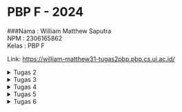 # PBP F - 2024

###Nama : William Matthew Saputra  
NPM : 2306165862  
Kelas : PBP F  

Link: https://william-matthew31-tugas2pbp.pbp.cs.ui.ac.id/

<details>
  <summary>Tugas 2</summary>

**TUGAS 2**  
**Memuat project django baru**  
Dalam pembuatan proyek Django baru, ada beberapa hal dasar yang harus disiapkan mulai dari penyimpanan lokal, repository pada GitHub hingga hal - hal penting seperti _virtual environment_ dan lainnya. Penyimpanan lokal berguna untuk menyimpan data secara lokal pada penyimpanan komputer, sedangkan _repository_ GitHub adalah ruang penyimpanan secara daring. Data pada penyimpanan lokal nantinya akan di _push_ ke _repository_ GitHub sehingga data bisa diakses oleh pengembang lain sekaligus bisa dilacak perubahannya. Setelah menyiapkan penyimpanan lokal dan _repository_ GitHub, saya membuat dan mengaktifkan _virtual environment_ untuk mengisolasi _package_ dan _dependencies_ dari aplikasi sehingga tidak terjadi konflik dengan versi lain yang terdapat pada komputer. Selanjutnya, saya menyiapkan dependencies yang merupakan sebuah modul untuk fungsionalitas suatu perangkat lunak. _Dependencies_ mencakup _library_, _framework_, ataupun _package_. Pada kasus ini, saya menambahkan _dependencies_ melalui _file_ yang bernama `requirements.txt` yang nantinya akan di _install_ dengan memanfaatkan _virtual environment_. Setelah semua hal sudah siap, saya membuat proyek Django dengan nama `tugas2pbp` dengan perintah `django-admin startproject tugas2pbp .` Sebelum dijalankan, proyek Django harus diatur konfigurasinya pada file `settings.py`. Bagian yang harus diubah adalah `ALLOWED_HOST`, yang merupakan daftar host yang diperbolehkan untuk mengakses aplikasi web. Setelah itu, proyek Django ini bisa di deploy.  
  
**Membuat aplikasi dengan nama `main` pada proyek tersebut**  
Untuk membuat aplikasi dengan nama main pada proyek, saya menggunakan perintah `python manage.py startapp main` sehingga dirketori `main` baru akan terbentuk. Setelah itu saya mendaftarkan aplikasi `main` ke dalam proyek melalui file `settings.py`. Saya menambahkan `main` pada bagian `INSTALLED_APPS` pada file tersebut.  
  
**Melakukan routing pada proyek agar dapat menjalankan aplikasi `main`**  
Routing proyek dilakukan agar aplikasi `main` bisa dibuka melalui web. Routing dilakukan dengan membuat berkas `urls.py` pada direktori `main` yang sudah dibuat sebelumnya. Hal ini dilakukan untuk mengatur rute URL secara spesifik berdasarkan fitur yang ada pada aplikasi. Setelah itu saya menambahkan rute URL menggunakan fungsi _include_ pada berkas `urls.py`  pada direktori proyek untuk mengarahkan routing URL pada tingkat yang lebih luas dan mengarahkannya ke aplikasi.  

**Membuat model pada aplikasi `main` dengan nama `Product` dan memiliki atribut wajib (name, price, description)**  
Saya membuat model pada aplikasi dengan memodifikasi berkas `models.py` pada direktori main. Untuk tugas ini, saya menggunakan _CharField_ untuk atribut `name`, _IntegerField_ untuk atribut `price`, _TextField_ untuk atribut `description`, _DecimalField_ untuk atribut `thickness`, dan juga _TextField_ untuk atribut `user_reviews`. Setelah membuat model sesuai keinginan, saya melakukan migrasi model untuk mengubah struktur tabel data sesuai dengan model yang saya sudah definisikan.  

**Membuat sebuah fungsi pada `views.py` untuk dikembalikan ke dalam sebuah template HTML yang menampilkan nama aplikasi serta nama dan kelas kamu**  
`views.py` akan ditambahkan fungsi yang mengembalikan data yang diinginkan ke template HTML. Pada tugas ini, saya mengembalikan nama aplikasi, nama pribadi, dan kelas ke template HTML.  

**Membuat sebuah routing pada `urls.py` aplikasi `main` untuk memetakan fungsi yang telah dibuat pada `views.py`.**  
Saya menambahkan rute URL pada `urls.py` untuk mengatur rute URL yang berhubungan dengan aplikasi `main`. Pada kasus ini, URL akan memetakan fungsi yang sudah dibuat pada `views.py`. Hal ini berguna untuk menggunakan fungsi yang sudah dibuat melalui URL tertentu.  

**Melakukan deployment ke PWS terhadap aplikasi yang sudah dibuat sehingga nantinya dapat diakses oleh teman-temanmu melalui Internet.**  
Setelah menyiapkan seluruh komponen yang diperlukan untuk membuat aplikasi, saya melakukan deployment dengan menambahkan URL deployment pada berkasi `settings.py`, dilanjutkan dengan perintah _git add, commit_, dan _push_ perubahan ke GitHub sekaligus ke server PWS. Setelah _deployment_ berhasil, aplikasi bisa diakses melalui internet.  

**Bagan dan penjelasan**  
![PBP William (1)](https://github.com/user-attachments/assets/55e7a8d4-3280-4f35-8e1f-3c94cbfb3773)  
Bagan tersebut menggambarkan flow kerja dari aplikasi Django. Hal ini diawali dengan _request client_ dari pengguna yang akan diterima oleh `urls.py` yang berfungsi untuk menentukan _view_ yang tepat. Setelah itu, request akan diteruskan ke `views.py` yang nantinya akan berinteraksi dengan `models.py` dalam bentuk membaca atau menulis data yang diperlukan oleh database. Setelah proses data, `views.py` akan menerima data dari `main.html` yang berfungsi sebagai _template_ HTML dan bisa melakukan visualisasi data yang sudah diproses menjadi tampilan yang bisa dinikmati pengguna. Proses ini diakhiri dengan `views.py` yang mengirimkan HTTP _response_ berupa HTML yang sudah diproses atau dirender kepada pengguna.

**Bagian Pertanyaan**  
**1. Jelaskan fungsi git dalam pengembangan perangkat lunak!**  
Git adalah sebuah _distributed version control system_ (dVCS) yang berfungsi sebagai mengontrol dan melacak perubahan versi yang terjadi pada suatu proyek. Hal ini memungkinkan pengembang untuk memastikan bahwa setiap perubahan yang terjadi bisa diatur, dipantau, dan dilacak secara menyeluruh. Selain itu, perubahan juga bisa dibandingkan bahkan dibatalkan juga diperlukan. Inilah menjadi salah satu tools yang digunakan developer untuk berkolaborasi dalam menyelesaikan suatu projek. Developer bisa secara bebas bekerja pada bagian yang berbeda secara bersamaan tanpa mengganggu pekerjaan yang lain.  
  
**2. Menurut Anda, dari semua framework yang ada, mengapa framework Django dijadikan permulaan pembelajaran pengembangan perangkat lunak?**  
Framework Django digunakan sebagai permulaan dalam pembelajaran pengembangan perangkat lunak karena Django sendiri yang ramah untuk pengguna baru. Secara teknis, Django sudah dirancang untuk mengatasi beberapa kerumitan yang terjadi dalam pengembangan web. Rancangan ini juga mencakup ekosistem yang besar, baik, sekaligus memiliki keamanan yang terjamin. Selain itu Django bersifat _open-source_ yang memungkinkan pengembang untuk melakukan modifikasi secara luas. Ada banyak versi, dokumentasi, dan sudah dilengkapi dengan komunitas yang besar dan aktif.  
  
**3. Mengapa model pada Django disebut sebagai ORM?**  
Model pada Django disebut sebagai ORM (_Object Relational Mapping_) karena Django menggunakan cara ini untuk memetakan objek Python ke tabel _database_ yang bersifat _relational_. Pengembang dipermudah melalui kehadiran cara ini, karena mereka tidak perlu  untuk berurusan dengan query SQL secara manual untuk berhubungan dengan _database_. Hal ini cukup digantikan dengan menggunakan model di Python yang secara otomatis diubah menjadi operasi _database_.  
</details>

<details>
  <summary>Tugas 3</summary>

**TUGAS 3**  
**Membuat input form untuk menambahkan objek model pada app sebelumnya.**  
Langakh ini dimulai dengan membuat `forms.py` pada untuk membuat _forms_ yang bisa menerima data baru. Form menggunakan model `Product` yang mencakup field yang relevan. Setelah itu kita perbarui kode `views.py` dengan menambahkan fungsi `product_entry`. Fungsi ini menerima data, memvalidasi input, serta menyimpan data tersebut. Setelah berhasil disimpan maka pengguna akan di _redirect_ ke halaman utama. Lalu `views.py` dan `main.html` dimodifikasi untuk menampilan semua entri produk yang sudah dibuat.  

**Tambahkan 4 fungsi views baru untuk melihat objek yang sudah ditambahkan dalam format XML, JSON, XML by ID, dan JSON by ID.**  
    1.  **Format XML**  
        Kita perlu menambahkan fungsi `show_xml` yang mengambil seluruh data dari entry `Product` menggunakan `Product.objects.all()`. Lalu kita gunakan fungsi `serializers.serialize("xml", data)` yang mengembalikan hasil dengan tipe XML. 
          
        ```
        def show_xml(request):
            data = MoodEntry.objects.all()
            return HttpResponse(serializers.serialize("xml", data), content_type="application/xml")
            ```  
            
   2.  **Format JSON**  
       Fungsi yang akan digunakan adalah `show_json` yang serupa dengan `show_xml`. Nantinya fungsi ini akan mengembalikan hasil dengan tipe JSON.  
         
       ```
       def show_json(request):
            data = MoodEntry.objects.all()
            return HttpResponse(serializers.serialize("json", data), content_type="application/json")
       ```
       
  3. **XML by ID dan JSON by ID**  
      Fungsi tambahan`show_xml_by_id` dan `show_json_by_id` digunakan untuk mengambil data `Product` menggunakan ID. Query dilakukan menggunakan `data = MoodEntry.objects.filter(pk=id)` untuk mengambil data sesuai ID, lalu diubah menjadi format XML atau JSON sesuai yang dipanggil. Untuk memanggilnya kita bisa menambahkan ID di belakang URL.  
        
      ```
      def show_xml_by_id(request, id):
            data = MoodEntry.objects.filter(pk=id)
            return HttpResponse(serializers.serialize("xml", data), content_type="application/xml")
      ```  
  
      ```
      def show_json_by_id(request, id):
            data = MoodEntry.objects.filter(pk=id)
            return HttpResponse(serializers.serialize("json", data), content_type="application/json")
      ```    


**Membuat routing URL untuk masing-masing views yang telah ditambahkan pada poin 2.**  
URL ditambahkan pada file `urls.py` supaya fungsi - fungsi yang sudah ditambahkan pada `views.py` bisa diakses dan dimanfaatkan.  

```
urlpatterns = [
    path('', show_main, name='show_main'),
    path('create_product_entry',create_product_entry, name='create_product_entry'),
    path('xml/', show_xml, name='show_xml'),
    path('json/', show_json, name='show_json'),
    path('xml/<str:id>/', show_xml_by_id, name='show_xml_by_id'),
    path('json/<str:id>/', show_json_by_id, name='show_json_by_id'),
]
```
  
**Bagian Pertanyaan**  
**Jelaskan mengapa kita memerlukan data delivery dalam pengimplementasian sebuah platform?**  
Data delivery sangat penting dalam pengimplementasian sebuah platform karena data adalah bagian utama dari interaksi antara pengguna dengan sistem. Peran data delivery adalah memastikan agar komunikasi data antara server dan klien bisa berjalan dengan baik. Salah satu contoh dari data delivery yang baik adalah pada aplikasi web dimana klien pengguna bisa mengakses informasi, memasukkan input, hingga menerima respon secara _real time_.  

**Menurutmu, mana yang lebih baik antara XML dan JSON? Mengapa JSON lebih populer dibandingkan XML?**
JSON dan XML memiliki kelebihan dan kekurangannya masing - masing . Namun JSON sering dianggap lebih baik, terutama untuk aplikasi web karena:
  1. Sintaks yang lebih mudah: Sintaks JSON lebih sederhana dan mudah dibaca baik oleh komputer maupun manusia.
  2. Kompatibel dengan JavaScript: JSON adalah turunan dari JavaScript sehingga mudah digunakan dalam aplikasi web tanpa memerlukan parser tambahan.
  3. Efisiensi proses: JSON memiliki struktur dengan basis objek dan array saja sehingga memudahkan proses di berbagai bahasa pemograman.
Dari sudu pandang XML, XMl lebih rumit karena membutuhkan banyak tag yang harus ditulis sehingga ukurannya besar dan lebih lambat dalam melakukan proses.

**Jelaskan fungsi dari method `is_valid()` pada form Django dan mengapa kita membutuhkan method tersebut?**
Method `is_valid()` pada form Django berfungsi untuk memvalidasi input data yang dilakukan oleh pengguna ke dalam form. Method ini mencegah data yang tidak valid atau rusak masuk ke dalam sistem, misalnya angka yang di luar rentang, format nama yang salah, dan lainnya.

**Mengapa kita membutuhkan csrf_token saat membuat form di Django? Apa yang dapat terjadi jika kita tidak menambahkan csrf_token pada form Django? Bagaimana hal tersebut dapat dimanfaatkan oleh penyerang?**
`csrf_token` adalah _randomized token_ yang dihasilkan Django untuk melindungi aplikasi dari serangan CSRF. Serangan ini terjadi ketika ada permintaan berbahaya ke server seperti mengubah data penting menggunakan akun pengguna yang sudah terverifikasi. Tanpa `csrf_token` pada form, aplikasi akan rentan terhadap serangan dan bisa disalahgunakan hingga skala besar seperti menggubah data transaksi dan serangan serupa. Dengan menambahkan `csrf_token` kita memastikan bahwa setiap permintaan POST berasal dari sumber yang valid.

**POSTMAN**

**JSON**  
![image](https://github.com/user-attachments/assets/2bc3c452-ec73-4a21-b39d-0be6c8eaed50)  

**JSON BY ID**  
![image](https://github.com/user-attachments/assets/732802a6-a0bf-423c-a32c-32454d23b9c2)  

**XML**  
![image](https://github.com/user-attachments/assets/c9cbd717-1066-4bc1-aa9e-2e2b7416964e)  

**XML BY ID**  
![image](https://github.com/user-attachments/assets/731d0ec8-eb8e-47d9-8ba4-aa9aaea85a9e)  

</details>

<details>
  <summary>Tugas 4</summary>

**Tugas 4**
  
**Implementasi** 
**Mengimplementasikan fungsi registrasi, login, dan logout untuk memungkinkan pengguna untuk mengakses aplikasi sebelumnya dengan lancar.** 

Implementasi fungsi `registrasi`, `login`, dan `logout` pada aplikasi Django bertujuan untuk mengatur akses pengguna ke halaman yang di-restrict, seperti halaman utama pada aplikasi. 

Fungsi `register` bertujuan untuk membuat akun pengguna baru agar mereka bisa login dan mengakses halaman yang dibatasi. Fungsi ini ditambahkan pada file `views.py` pada direktori `main`. Untuk tampilan registrasi akan di-handle oleh `register.html` yang berada di direktori `main`. Fungsi ini menggunakan `UserCreationForm` dari Django yang akan menyediakan formulir pendaftaran untuk akun baru. Selanjutnya, pengguna akan mengirimkan data melalui form yang datanya akan divalidasi menggunakan `form.is_valid()`. Jika valid, nantinya akun baru akan disimpan pada `form.save()`. Setelah itu, pengguna akan mendapat pesan berhasil dan akan diarahkan kembali ke halaman `login`.

Mengautentikasi pengguna sehingga mereka bisa login dan mengakses halaman. Fungsi ini ditambahkan pada file `views.py` yang berada pada direktori `main`. Tampilan fungsi ini akan di-handle oleh file `login.html` yang berada pada direktori `main`. Fungsi ini menggunakan `AuthenticationForm` dari Django. Selanjutnya, pengguna akan mengirimkan data form login yang nantinya akan divalidasi. Jika valid, artinya pengguna berhasil diidentifikasi dengan `form.get_user()`. Setelah validasi, fungsi `login(request, user)` digunakan untuk melakukan proses login, menciptakan sesi baru untuk pengguna yang berhasil login.

Fungsi `logout` bertujuan untuk menghapus sesi pengguna yang telah login sehingga mereka tidak bisa mengakses halaman yang dibatasi. Fungsi ini ditambahkan ke file `views.py` yang berada pada direktori `main`. Fungsi ini menggunakan `logout(request)` dari Django yang bisa menghapus sesi pengguna saat ini. Setelah sesi dihapus, pengguna akan diarahkan ke halaman `login` sehingga mereka harus login ulang. Tombol ini ditambahkan ke dalam template `main.html`.  

**Menghubungkan model product dengan user**  
  
Model `Product` dan `User` dihubungkan untuk memetakan kepemilikan user atas product yang dibuatnya. Hal ini dilakukan dengan cara mengimpor model `User` pada `models.py` dilanjutkan dengan menambahkan `ForeignKey` pada model `Product`.

```
class Product(models.Model): 
    user = models.ForeignKey(User, on_delete=models.CASCADE)
```  

Kode tersebut berfungsi untuk menghubungkan satu `Product` dengan satu `User` melalui sebuah relationship.  

Selanjutnya kita ubah fungsi `create_product_entry`:
```
def create_product_entry(request):
    form = ProductForm(request.POST or None)

    if form.is_valid() and request.method == "POST":
        product_entry = form.save(commit=False)
        product_entry.user = request.user
        product_entry.save()
        return redirect('main:show_main')

    context = {'form': form}
    return render(request, "create_product_entry.html", context)
```

Fungsi `create_product_entry` menggunakan `commit=False` untuk mencegah Django langsung menyimpan data ke database setelah form divalidasi. Ini memungkinkan kita memodifikasi objek terlebih dahulu, seperti mengisi field `user` dengan `request.user` yang sedang login. Setelah itu, objek disimpan ke database, menandakan bahwa entri product tersebut milik pengguna yang sedang terautentikasi.  


Selanjutnya ubah value dari `product_entries` dan `context` pada `show_main` menjadi:
```
def show_main(request):
    product_entries = Product.objects.filter(user=request.user)
    context = {
        'name': request.user.username,
        'product_entries': product_entries
```

Kode tersebut menampilkan `Product` yang terkait dengan pengguna yang sedang login, dengan menyaring objek berdasarkan `User` yang sedang login. Selain itu, `request.user.username` digunakan untuk menampilkan username pengguna di halaman utama.  
  
Setelah itu lakukan migrasi. Dalam proses ini akan ada error yang muncul, pilih `1` dan ketik angka `1` lagi untuk menetapkan user dengan ID `1` pada model yang ada. Setelah itu lakukan import `os` pada `settings.py` dan ganti variabel `DEBUG` dengan kode dibawah ini:  
```
PRODUCTION = os.getenv("PRODUCTION", False)
DEBUG = not PRODUCTION
```

**Menampilkan detail informasi pengguna yang sedang logged in seperti username dan menerapkan cookies seperti last login pada halaman utama aplikasi.** 

Menampilkan informasi seperti last login pada halaman utama aplikasi akan menggunakan data dari _cookies_. Dengan langkah sebagai berikut:  


1. Tambahkan Import**: Buka `views.py` di subdirektori `main`, dan tambahkan:  
```
import datetime
from django.http import HttpResponseRedirect
from django.urls import reverse
```

2. Menambahkan _Cookie_ `last_login`: Pada fungsi `login_user`, ubah blok kode di if `form.is_valid()` menjadi:  
```
if form.is_valid():
    user = form.get_user()
    login(request, user)
    response = HttpResponseRedirect(reverse("main:show_main"))
    response.set_cookie('last_login', str(datetime.datetime.now()))
    return response
```

3. Menampilkan last_login di Halaman: Di fungsi show_main, tambahkan kode berikut ke dalam variabel context:  
```
'last_login': request.COOKIES['last_login']
```

4. Hapus _Cookie_ Saat _Logout_: Ubah fungsi `logout_user` menjadi:
```
def logout_user(request):
    logout(request)
    response = HttpResponseRedirect(reverse('main:login'))
    response.delete_cookie('last_login')
    return response
```
5. Tambahkan ke `main.html`: Setelah tombol _logout_, tambahkan kode berikut untuk menampilkan informasi pada halaman utama aplikasi web:
```
<h5>Sesi terakhir login: {{ last_login }}</h5>
```
  
**PERTANYAAN**  
**1. Apa perbedaan antara `HttpResponseRedirect()` dan `redirect()`**  
`HttpResponseRedirect()` adalah respons yang secara eksplisit mengarahkan ulang ke URL tertentu. URL yang diberikan harus ditentukan secara manual. Misalnya, jika kita ingin mengarahkan pengguna ke halaman tertentu harus menulis URL target secara eksplisit, seperti `/home/` atau `/login/`.  

`redirect()` adalah shortcut di Django yang secara internal menggunakan `HttpResponseRedirect()`. Django akan secara otomatis menangani konversi nama view atau nama URL menjadi URL penuh di backend, sehingga penggunaan `redirect()` sangat efisien dalam pengembangan aplikasi berbasis web.  

**2. Jelaskan cara kerja penghubungan model Product dengan User!**  

Model `Product` dan `User` akan dihubungkan menggunakan `ForeignKey` agar setiap produk memiliki pemilik yang jelas. Fungsi `create_product_entry` tidak bisa menyimpan produk baru setelah validasi form, melainkan akan ditambah informasi pemiliknya yaitu user yang sedang login. Nantinya setiap produk akan memiliki kaitan terhadap pengguna yang terautentikasi saat pembuatan.  

Fungsi `show_main` hanya akan menampilkan produk milik pengguna yang sedang login menggunakan filter `Product.objects.filter(user=request.user)`. Setelah perubahan dilakukan, harus dilakukan migrasi database dan jika ada error pilihlah opsi 1 untuk menetapkan `User` dengan ID 1 pada produk yang ada. Selain itu, pengaturan `DEBUG` harus diubah agar bisa aktif di mode development dan mati di mode production menggunakan variabel environment `PRODUCTION`.  

**3. Apa perbedaan antara authentication dan authorization, apakah yang dilakukan saat pengguna login? Jelaskan bagaimana Django mengimplementasikan kedua konsep tersebut.**

Authentication berfokus pada verifikasi identitas pengguna menggunakan username dan password. Authentication menggunakan fungsi `authenticate()` yang berguna untuk memvalidasi kredensial pengguna. Jika valid nantinya fungsi `login()` akan digunakan untuk membuat sesi dan menyimpan status login pengguna. Session ID kemudian disimpan di cookie untuk mengingat pengguna yang sudah login di setiap request berikutnya.  

Authorization adalah tahap lanjutan dari authentication. Authorization menentukan apa yang bisa pengguna akses. Django mengelola authorization melalui decorators seperti `@login_required` yang berguna untuk memastikan pengguna hanya bisa mengakses halaman tertentu setelah login. Django juga menggunakan `permission_required` untuk membatasi akses berdasarkan batasan tertentu, seperti hanya admin yang dapat mengakses halaman tertentu.  

**4. Bagaimana Django mengingat pengguna yang telah login? Jelaskan kegunaan lain dari _cookies_ dan apakah semua _cookies_ aman digunakan?**  
  
Cara Django mengingat pengguna yang telah login adalah dengan session _cookies_. Session _cookies_ diciptakan Django setelah pengguna login. Isi dari session _cookies_ adalah session ID yang akan digunakan untuk mengaitkan pengguna dengan data pada server. Saat pengguna melakukan request baru, nanti Django dapat memeriksa session ID yang sudah tercipta untuk mengecek apakah sudah melakukan login atau belum.  

Selain untuk mengatur dan melakukan validasi saat pengguna masuk ke sebuah halaman, _cookies_ juga memiliki banyak fungsionalitas lain. Dimulai dari menyimpan preferensi pengguna seperti bahasa default dan juga tema halaman, activity tracking untuk kepentingan analitik, hingga otentikasi untuk melakukan validasi agar pengguna yang meninggalkan halaman tidak perlu untuk melakukan login kembali.  

Meskipun _cookies_ tampaknya memiliki fungsionalitas yang tinggi, tidak semua _cookies_ aman digunakan. Ada beberapa _cookies_ yang tidak dienkripsi sehingga dapat dicuri oleh pihak lain menggunakan serangan man-in-the-middle. Ada juga _cookies_ yang tidak diberi atribut secure maupun tidak menggunakan `HTTPOnly` sehingga jenis-jenis _cookies_ ini sangat mudah disadap dan dapat disalahgunakan untuk mengambil sesi pengguna yang sedang aktif.

![messageImage_1727236854010](https://github.com/user-attachments/assets/1673fa4e-27d9-4535-ac77-7bf06ebe3c81)
![messageImage_1727237066319](https://github.com/user-attachments/assets/4710cd63-83b7-4210-8682-befd6c3ff786)

</details>  
  
<details>
    <summary>Tugas 5</summary>  

**Tugas 5**  
  
**Implementasikan fungsi untuk menghapus dan mengedit product.**  

**A. Edit Product**  
    1. Membuat fungsi edit_product yang menerima parameter request dan id  
    
  ```python  
    def edit_product(request, id):
        product = Product.objects.get(pk=id)
        form = ProductForm(request.POST or None, instance=product)
        if form.is_valid() and request.method == "POST":
            form.save()
            return HttpResponseRedirect(reverse('main:show_main'))
        context = {'form': form}
        return render(request, "edit_product.html", context)
  ```
          
  2. Melakukan import pada views.py
  ```python
    from django.shortcuts import .., reverse
    from django.http import .., HttpResponseRedirect
  ```
    
  3. Membuat file baru (edit_product.html)  sebagai tampilan dari fitur dari edit product
     
  ```python   
    {% extends 'base.html' %}
    {% load static %}
    {% block content %}
    <h1>Edit Product</h1>
    <form method="POST">
        {% csrf_token %}
        <table>
            {{ form.as_table }}
            <tr>
                <td></td>
                <td>
                    <input type="submit" value="Edit Product"/>
                </td>
            </tr>
        </table>
    </form>
    {% endblock %}
  ```

  4. Import fungsi edit_product pada urls.py dan menambahkan path ke urlpatterns
  ```python 
    from main.views import edit_product
  ```
  ```python
    ...
    path('edit-product/<uuid:id>', edit_product, name='edit_product'),
    ...
  ```

**B. Delete Product**  
    1. Membuat fungsi delete_product dengan parameter request dan id pada views.py  
    
```python
      def delete_product(request, id):
          product= Product.objects.get(pk = id)
          product.delete()
          # Kembali ke halaman awal
          return HttpResponseRedirect(reverse('main:show_main'))
```  
    
  2. Import fungsi delete_product pada urls.py dan tambahkan path url ke url patterns
  ```python
    from main.views import delete_product
  ```  
  ```python
  ...
  path('delete/<uuid:id>', delete_product, name='delete_product'), 
  ...
  ```  

**Kustomisasi halaman login, register, dan tambah product semenarik mungkin.**

<details>
<summary>Kode Login</summary>

  ```python
  {% extends 'base.html' %}
  {% load static %}  <!-- Ensure this line is present -->

  {% block meta %}
  <title>Login</title>
  {% endblock meta %}

  {% block content %}
  <!-- Background Video and Overlay -->
  <div class="relative min-h-screen overflow-hidden">
  
  <!-- Background Video -->
  <video autoplay loop muted playsinline class="absolute top-0 left-0 w-full h-full object-cover z-0" aria-hidden="true">
      <source src="{% static 'video/background.mp4' %}" type="video/mp4">  <!-- This uses the static tag correctly -->
      Your browser does not support the video tag.
  </video>
  
  <!-- Grey Overlay -->
  <div class="absolute top-0 left-0 w-full h-full bg-gray-700 bg-opacity-50 z-10"></div>
  
  <!-- Main Content -->
  <div class="relative z-20 flex items-center justify-center min-h-screen w-screen py-12 px-4 sm:px-6 lg:px-8">
      <div class="max-w-md w-full space-y-8">
      <div>
          <h2 class="mt-6 text-center text-3xl font-extrabold text-white"> <!-- changed to white -->
          Login to your account
          </h2>
      </div>
      <form class="mt-8 space-y-6" method="POST" action="">
          {% csrf_token %}
          <input type="hidden" name="remember" value="true">
          <div class="rounded-md shadow-sm -space-y-px">
          <div>
              <label for="username" class="sr-only">Username</label>
              <input id="username" name="username" type="text" required class="appearance-none rounded-none relative block w-full px-3 py-2 border border-gray-300 placeholder-gray-500 text-gray-900 rounded-t-md focus:outline-none focus:ring-[#2d46a2] focus:border-[#2d46a2] focus:z-10 sm:text-sm" placeholder="Username">
          </div>
          <div>
              <label for="password" class="sr-only">Password</label>
              <input id="password" name="password" type="password" required class="appearance-none rounded-none relative block w-full px-3 py-2 border border-gray-300 placeholder-gray-500 text-gray-900 rounded-b-md focus:outline-none focus:ring-[#2d46a2] focus:border-[#2d46a2] focus:z-10 sm:text-sm" placeholder="Password">
          </div>
          </div>

          <div>
          <button type="submit" class="group relative w-full flex justify-center py-2 px-4 border border-transparent text-sm font-medium rounded-md text-white bg-[#2d46a2] hover:bg-[#24378c] focus:outline-none focus:ring-2 focus:ring-offset-2 focus:ring-[#2d46a2]">
              Sign in
          </button>
          </div>
      </form>

      {% if messages %}
      <div class="mt-4">
          {% for message in messages %}
          {% if message.tags == "success" %}
          <div class="bg-green-100 border border-green-400 text-green-700 px-4 py-3 rounded relative" role="alert">
              <span class="block sm:inline">{{ message }}</span>
          </div>
          {% elif message.tags == "error" %}
          <div class="bg-red-100 border border-red-400 text-red-700 px-4 py-3 rounded relative" role="alert">
              <span class="block sm:inline">{{ message }}</span>
          </div>
          {% else %}
          <div class="bg-blue-100 border border-blue-400 text-blue-700 px-4 py-3 rounded relative" role="alert">
              <span class="block sm:inline">{{ message }}</span>
          </div>
          {% endif %}
          {% endfor %}
      </div>
      {% endif %}

      <div class="text-center mt-4">
          <p class="text-sm text-gray-300"> <!-- changed to a lighter gray -->
          Don't have an account yet?
          <a href="{% url 'main:register' %}" class="font-medium text-[#4a90e2] hover:text-[#356bb0]"> <!-- changed to a more vibrant blue -->
              Register Now
          </a>
          </p>
      </div>
      </div>
  </div>
  </div>
  {% endblock content %}
  ```
</details>
<details>
  <summary>Kode Register</summary>  
  
  ```python
    {% extends 'base.html' %}
    {% load static %}  <!-- Ensure this line is present -->
    
    {% block meta %}
    <title>Register</title>
    {% endblock meta %}
    
    {% block content %}
    <!-- Background Video and Overlay -->
    <div class="relative min-h-screen overflow-hidden">
      
      <!-- Background Video -->
      <video autoplay loop muted playsinline class="absolute top-0 left-0 w-full h-full object-cover z-0" aria-hidden="true">
        <source src="{% static 'video/background.mp4' %}" type="video/mp4">
        Your browser does not support the video tag.
      </video>
      
      <!-- Grey Overlay -->
      <div class="absolute top-0 left-0 w-full h-full bg-gray-700 bg-opacity-50 z-10"></div>
      
      <!-- Main Content -->
      <div class="relative z-20 flex items-center justify-center min-h-screen w-screen py-12 px-4 sm:px-6 lg:px-8">
        <div class="max-w-md w-full space-y-8 form-style">
          <div>
            <h2 class="mt-6 text-center text-3xl font-extrabold text-white">
              Create your account
            </h2>
          </div>
          <form class="mt-8 space-y-6" method="POST">
            {% csrf_token %}
            <input type="hidden" name="remember" value="true">
            <div class="rounded-md shadow-sm -space-y-px">
              {% for field in form %}
                <div class="{% if not forloop.first %}mt-4{% endif %}">
                  <label for="{{ field.id_for_label }}" class="mb-2 font-semibold text-white">
                    {{ field.label }}
                  </label>
                  <div class="relative">
                    {{ field }}
                    <div class="absolute inset-y-0 right-0 pr-3 flex items-center pointer-events-none">
                      {% if field.errors %}
                        <svg class="h-5 w-5 text-red-500" fill="currentColor" viewBox="0 0 20 20">
                          <path fill-rule="evenodd" d="M18 10a8 8 0 11-16 0 8 8 0 0116 0zm-7 4a1 1 0 11-2 0 1 1 0 012 0zm-1-9a1 1 0 00-1 1v4a1 1 0 102 0V6a1 1 0 00-1-1z" clip-rule="evenodd" />
                        </svg>
                      {% endif %}
                    </div>
                  </div>
                  {% if field.errors %}
                    {% for error in field.errors %}
                      <p class="mt-1 text-sm text-red-600">{{ error }}</p>
                    {% endfor %}
                  {% endif %}
                </div>
              {% endfor %}
            </div>
    
            <div>
              <button type="submit" class="group relative w-full flex justify-center py-2 px-4 border border-transparent text-sm font-medium rounded-md text-white bg-[#2d46a2] hover:bg-[#24378c] focus:outline-none focus:ring-2 focus:ring-offset-2 focus:ring-[#2d46a2]">
                Register
              </button>
            </div>
          </form>
    
          {% if messages %}
          <div class="mt-4">
            {% for message in messages %}
            <div class="bg-red-100 border border-red-400 text-red-700 px-4 py-3 rounded relative" role="alert">
              <span class="block sm:inline">{{ message }}</span>
            </div>
            {% endfor %}
          </div>
          {% endif %}
    
          <div class="text-center mt-4">
            <p class="text-sm text-white">
              Already have an account?
              <a href="{% url 'main:login' %}" class="font-medium text-[#4a90e2] hover:text-[#24378c]">
                Login here
              </a>
            </p>
          </div>
        </div>
      </div>
    </div>
    {% endblock content %}
  ```
</details>
<details>
  <summary>Kode Tambah Product</summary>  
  
  ```python 
    {% extends 'base.html' %}
    {% load static %}
    {% block meta %}
    <title>Create Product</title>
    {% endblock meta %}
    
    {% block content %}
    {% include 'navbar.html' %}
    
    <!-- Background Video and Overlay -->
    <div class="relative min-h-screen overflow-hidden">
      
      <!-- Background Video -->
      <video autoplay loop muted playsinline class="absolute top-0 left-0 w-full h-full object-cover z-0" aria-hidden="true">
        <source src="{% static 'video/background.mp4' %}" type="video/mp4">
        Your browser does not support the video tag.
      </video>
      
      <!-- Grey Overlay -->
      <div class="absolute top-0 left-0 w-full h-full bg-gray-700 bg-opacity-50 z-10"></div>
      
      <!-- Main Content -->
      <div class="relative z-20 flex flex-col min-h-screen">
        <div class="container mx-auto px-4 py-8 mt-16 max-w-xl">
          <h1 class="text-3xl font-bold text-center mb-8 text-white">Create Product Entry</h1>
        
          <div class="bg-white shadow-md rounded-lg p-6 form-style">
            <form method="POST" class="space-y-6">
              {% csrf_token %}
              {% for field in form %}
                <div class="flex flex-col">
                  <label for="{{ field.id_for_label }}" class="mb-2 font-semibold text-gray-700">
                    {{ field.label }}
                  </label>
                  <div class="w-full">
                    {{ field }}
                  </div>
                  {% if field.help_text %}
                    <p class="mt-1 text-sm text-gray-500">{{ field.help_text }}</p>
                  {% endif %}
                  {% for error in field.errors %}
                    <p class="mt-1 text-sm text-red-600">{{ error }}</p>
                  {% endfor %}
                </div>
              {% endfor %}
              <div class="flex justify-center mt-6">
                <button type="submit" class="bg-indigo-600 text-white font-semibold px-6 py-3 rounded-lg hover:bg-indigo-700 transition duration-300 ease-in-out w-full">
                  Create Product Entry
                </button>
              </div>
            </form>
          </div>
        </div>
      </div>
    </div>
    {% endblock %}
  ```

</details>

**Kustomisasi halaman daftar product menjadi lebih menarik dan responsive. Kemudian, perhatikan kondisi berikut:**  
  1.  Jika pada aplikasi belum ada product yang tersimpan, halaman daftar product akan menampilkan gambar dan pesan bahwa belum ada product yang terdaftar.

  Menambahkan kode berikut pada `main.html` untuk menampilkan gambar dan pesan bahwa belum ada product yang terdaftar  
      
  ```python 
    <!-- Product Entries Section -->
    {% if not product_entries %}
    <div class="flex flex-col items-center justify-center min-h-[24rem] p-6">
      <img src="{% static 'image/empty.png' %}" alt="Empty product" class="w-32 h-32 mb-4"/>
      <p class="text-center text-gray-200 mt-4">Belum ada data produk pada toko.</p>
    </div>
    {% else %}
    <div class="columns-1 sm:columns-2 lg:columns-3 gap-6 space-y-6 w-full">
      {% for product_entry in product_entries %}
        {% include 'card_product.html' with product_entry=product_entry %}
      {% endfor %}
    </div>
    {% endif %}
  ```

2. Jika sudah ada product yang tersimpan, halaman daftar product akan menampilkan detail setiap product dengan menggunakan card (tidak boleh sama persis dengan desain pada Tutorial!)  

Berikut adalah kode `card_product.html`
   ```python 
        {% load humanize %}
        <div class="relative break-inside-avoid">
            <div class="relative bg-[#2d46a2] shadow-md rounded-lg mb-6 break-inside-avoid flex flex-col border-2 border-indigo-300 transform scale-100 hover:scale-105 transition-transform duration-300">
              
              <!-- Header Section -->
              <div class="bg-[#fef582] text-black-800 p-4 rounded-t-lg border-b-2 border-indigo-300">
                <h3 class="font-bold text-xl mb-2">{{ product_entry.product_name }}</h3>
                <p class="font-bold text-green-600">Rp {{ product_entry.price|intcomma }}</p>
              </div>
              
              <!-- Content Section -->
              <div class="p-4">
                
                <!-- Description Title -->
                <p class="font-semibold text-lg mb-2 text-[#fef582]">Description</p>
                <!-- Description Content -->
                <p class="text-white mb-2">
                  {{ product_entry.description }}
                </p>
                
                <!-- Thickness Title -->
                <p class="font-semibold text-lg mb-2 text-[#fef582]">Thickness</p>
                <!-- Thickness Content -->
                <p class="text-white mb-2">
                  {{ product_entry.thickness }} mm
                </p>
        
                <!-- User Rating and Review -->
                <div class="mt-4 text-center">
                  
                  <!-- User Review Title -->
                  <p class="font-semibold mb-2 text-[#fef582]">User Review</p>
                  <!-- User Review Content -->
                  <p class="italic text-white">"{{ product_entry.user_reviews }}"</p>
                  
                  <!-- Display Star Rating -->
                  <div class="flex justify-center items-center mt-2">
                    {% for i in "12345" %}
                      {% if forloop.counter <= product_entry.user_ratings %}
                        <svg xmlns="http://www.w3.org/2000/svg" class="h-6 w-6 text-yellow-400" fill="currentColor" viewBox="0 0 20 20">
                          <path d="M9.049 2.927a1 1 0 011.902 0l1.454 4.473a1 1 0 00.95.69h4.702c.97 0 1.371 1.24.588 1.81l-3.808 2.718a1 1 0 00-.364 1.118l1.454 4.473c.296.911-.755 1.668-1.539 1.118L10 14.347l-3.808 2.718c-.784.55-1.835-.207-1.539-1.118l1.454-4.473a1 1 0 00-.364-1.118L2.935 9.9c-.784-.57-.382-1.81.588-1.81h4.702a1 1 0 00.95-.69l1.454-4.473z" />
                        </svg>
                      {% else %}
                        <svg xmlns="http://www.w3.org/2000/svg" class="h-6 w-6 text-gray-400" fill="currentColor" viewBox="0 0 20 20">
                          <path d="M9.049 2.927a1 1 0 011.902 0l1.454 4.473a1 1 0 00.95.69h4.702c.97 0 1.371 1.24.588 1.81l-3.808 2.718a1 1 0 00-.364 1.118l1.454 4.473c.296.911-.755 1.668-1.539 1.118L10 14.347l-3.808 2.718c-.784.55-1.835-.207-1.539-1.118l1.454-4.473a1 1 0 00-.364-1.118L2.935 9.9c-.784-.57-.382-1.81.588-1.81h4.702a1 1 0 00.95-.69l1.454-4.473z" />
                        </svg>
                      {% endif %}
                    {% endfor %}
                  </div>
                </div>
              </div>
              
              <!-- Edit and Delete Buttons -->
              <div class="absolute top-2 right-2 flex space-x-1">
                <a href="{% url 'main:edit_product' product_entry.pk %}" class="bg-yellow-500 hover:bg-yellow-600 text-white rounded-full p-2 transition duration-300 shadow-md">
                  <svg xmlns="http://www.w3.org/2000/svg" class="h-6 w-6" viewBox="0 0 20 20" fill="currentColor">
                    <path d="M13.586 3.586a2 2 0 112.828 2.828l-.793.793-2.828-2.828.793-.793zM11.379 5.793L3 14.172V17h2.828l8.38-8.379-2.83-2.828z" />
                  </svg>
                </a>
                <a href="{% url 'main:delete_product' product_entry.pk %}" class="bg-red-500 hover:bg-red-600 text-white rounded-full p-2 transition duration-300 shadow-md">
                  <svg xmlns="http://www.w3.org/2000/svg" class="h-6 w-6" viewBox="0 0 20 20" fill="currentColor">
                    <path fill-rule="evenodd" d="M9 2a1 1 0 00-.894.553L7.382 4H4a1 1 0 000 2v10a2 2 0 002 2h8a2 2 0 002-2V6a1 1 0 100-2h-3.382l-.724-1.447A1 1 0 0011 2H9zM7 8a1 1 0 012 0v6a1 1 0 11-2 0V8zm5-1a1 1 0 00-1 1v6a1 1 0 102 0V8a1 1 0 00-1-1z" clip-rule="evenodd" />
                  </svg>
                </a>
              </div>
            </div>
        </div>
   ```  

**Untuk setiap card product, buatlah dua buah button untuk mengedit dan menghapus product pada card tersebut!**  

Menambahkan kode berikut pada `card_product.html`  untuk membuat tombol _edit_ dan _delete_  
```python
<!-- Edit and Delete Buttons -->
      <div class="absolute top-2 right-2 flex space-x-1">
        <a href="{% url 'main:edit_product' product_entry.pk %}" class="bg-yellow-500 hover:bg-yellow-600 text-white rounded-full p-2 transition duration-300 shadow-md">
          <svg xmlns="http://www.w3.org/2000/svg" class="h-6 w-6" viewBox="0 0 20 20" fill="currentColor">
            <path d="M13.586 3.586a2 2 0 112.828 2.828l-.793.793-2.828-2.828.793-.793zM11.379 5.793L3 14.172V17h2.828l8.38-8.379-2.83-2.828z" />
          </svg>
        </a>
        <a href="{% url 'main:delete_product' product_entry.pk %}" class="bg-red-500 hover:bg-red-600 text-white rounded-full p-2 transition duration-300 shadow-md">
          <svg xmlns="http://www.w3.org/2000/svg" class="h-6 w-6" viewBox="0 0 20 20" fill="currentColor">
            <path fill-rule="evenodd" d="M9 2a1 1 0 00-.894.553L7.382 4H4a1 1 0 000 2v10a2 2 0 002 2h8a2 2 0 002-2V6a1 1 0 100-2h-3.382l-.724-1.447A1 1 0 0011 2H9zM7 8a1 1 0 012 0v6a1 1 0 11-2 0V8zm5-1a1 1 0 00-1 1v6a1 1 0 102 0V8a1 1 0 00-1-1z" clip-rule="evenodd" />
          </svg>
        </a>
      </div>
    </div>
```  

**Buatlah navigation bar (navbar) untuk fitur-fitur pada aplikasi yang responsive terhadap perbedaan ukuran device, khususnya mobile dan desktop.**  

_Navigation bar_ yang responsive terhadap perbedaan ukuran device bisa diimplementasikan karena pemanfaattan **Tailwind CSS**. Atribut seperti `hidden md:flex` dan juga `md:  hidden` mengatur agar _navigation bar_ yang memiliki konten _Home_, Products, _Categories_, dan _Cart_ bisa menampilkan seluruh aspek tersebut pada layar yang lebar dan bisa menampilkan logo hamburger pada layar kecil dan jika di klik akan menjabarkan seluruh isi konten tersebut. Berikut adalah kode _navigation bar_:

```python
    <nav class="bg-[#2d46a2] shadow-lg fixed top-0 left-0 z-40 w-screen">
      <div class="max-w-7xl mx-auto px-4 sm:px-6 lg:px-8">
        <div class="flex items-center justify-between h-16">
          <div class="flex items-center">
            <h1 class="text-2xl font-bold text-center text-white">{{app}}</h1>
          </div>
          <div class="hidden md:flex items-center space-x-4">
            <!-- Navbar items for desktop -->
            <a href="#" class="text-white hover:text-gray-200">Home</a>
            <a href="#" class="text-white hover:text-gray-200">Products</a>
            <a href="#" class="text-white hover:text-gray-200">Categories</a>
            <a href="#" class="text-white hover:text-gray-200">Cart</a>
            {% if user.is_authenticated %}
              <span class="text-gray-300">Welcome, {{ user.username }}</span>
              <a href="{% url 'main:logout' %}" class="text-center bg-red-500 hover:bg-red-600 text-white font-bold py-2 px-4 rounded transition duration-300">
                Logout
              </a>
            {% else %}
              <a href="{% url 'main:login' %}" class="text-center bg-[#2d46a2] hover:bg-[#24378c] text-white font-bold py-2 px-4 rounded transition duration-300">
                Login
              </a>
            {% endif %}
          </div>
          <div class="md:hidden flex items-center">
            <button class="mobile-menu-button">
              <svg class="w-6 h-6 text-white" fill="none" stroke-linecap="round" stroke-linejoin="round" stroke-width="2" viewBox="0 0 24 24" stroke="currentColor">
                <path d="M4 6h16M4 12h16M4 18h16"></path>
              </svg>
            </button>
          </div>
        </div>
      </div>
      <!-- Mobile menu -->
      <div class="mobile-menu hidden md:hidden px-4 w-full md:max-w-full">
        <div class="pt-2 pb-3 space-y-1 mx-auto">
          <!-- Navbar items for mobile -->
          <a href="#" class="block text-center text-white py-2">Home</a>
          <a href="#" class="block text-center text-white py-2">Products</a>
          <a href="#" class="block text-center text-white py-2">Categories</a>
          <a href="#" class="block text-center text-white py-2">Cart</a>
          {% if user.is_authenticated %}
            <span class="block text-gray-300 px-3 py-2">Welcome, {{ user.username }}</span>
            <a href="{% url 'main:logout' %}" class="block text-center bg-red-500 hover:bg-red-600 text-white font-bold py-2 px-4 rounded transition duration-300">
              Logout
            </a>
          {% else %}
            <a href="{% url 'main:login' %}" class="block text-center bg-[#2d46a2] hover:bg-[#24378c] text-white font-bold py-2 px-4 rounded transition duration-300 mb-2">
              Login
            </a>
          {% endif %}
        </div>
      </div>
    
      <script>
        const btn = document.querySelector("button.mobile-menu-button");
        const menu = document.querySelector(".mobile-menu");
      
        btn.addEventListener("click", () => {
          menu.classList.toggle("hidden");
        });
      </script>
    </nav>
```  

**PERTANYAAN**  
**1.   Jika terdapat beberapa CSS selector untuk suatu elemen HTML, jelaskan urutan prioritas pengambilan CSS selector tersebut!**  

Prioritasnya adalah Inline Styles > ID Selector > Class, Attribute, dan Pseudo-class Selectors > Element Selector > Browser Default.  

Inline Styles adalah gaya yang ditulis langsung pada elemen HTML menggunakan atribut `style=""`. Contohnya adalah `<h1 style="color: red;">Judul</h1>`. Prioritas inline style selalu yang tertinggi dan akan menimpa semua jenis CSS lainnya jika tidak ada penggunaan `!important`.  

ID Selector adalah selector yang menggunakan atribut `id` pada elemen HTML. Contohnya adalah `#header { color: blue; }` untuk elemen `<div id="header"></div>`.  

Class, Attribute, dan Pseudo-class Selectors adalah selector yang menggunakan class, atribut, atau pseudo-class seperti `:hover`, `:focus`, dan lainnnya. Class ini dapat diterapkan pada beberapa elemen sekaligus. Contoh implementasinya adalah `.main { font-size: 16px; }`, `[type="text"] { color: green; }`, `:hover { background-color: yellow; }`. 

Element Selector adalah selctor yang hanya menggunakan nama elemen HTML. Contohnya adalah `h1 { color: orange; }` untuk elemen `<h1>`. 

Browser default tidak memiliki gaya khusus yang diterapkan oleh pengguna. Browser akan menggunakan gaya defaultnya untuk elemen HTML, misalnya heading `<h1>` lebih besar dan tebal daripada paragraf `<p>` secara default.  

**2. Mengapa responsive design menjadi konsep yang penting dalam pengembangan aplikasi web? Berikan contoh aplikasi yang sudah dan belum menerapkan responsive design!**  

_Responsive design_ menjadi konsep yang penting dalam pengembangan aplikasi web karena secara langsung akan mempengaruhi _user experience_ pada berbagai perangkat dengan perbedaan ukuran layar. Dalam _responsive design_, elemen pada halaman web akan menyesuaikan ukuran dan tata letaknya berdasarkan ukuran layar. Hal ini memastikan agar pengguna bisa mengakses dan berinteraksi dengan aplikasi web secara nyaman. Tidak hanya berhubungan dengan _user experience_, responsive design juga berhubungan dengan beberapa aspek lainnya, salah satunya adalah dengan SEO. Search engine Google menggunakan **_mobile-first indexing_** yang berarti aplikasi web dengan desain responsif akan lebih diutamakan dalam peringkat hasil pencarian, terutama pada pencarian perangkat mobile.  Contoh aplikasi yang belum menggunakan responsive design adalah aren.cs.ui.ac.id yang merupakan aplikasi untuk melakukang penilaian lab matkul SDA, sedangkan aplikasi yang sudah menggunakan responsive design adalah tokopedia.com yang merupakan salah satu _platform_ jual beli terbesar di Indonesia.

**3. Jelaskan perbedaan antara margin, border, dan padding, serta cara untuk mengimplementasikan ketiga hal tersebut!**  

Margin, border, dan padding adalah tiga elemen penting dari CSS Box Model yang digunakan untuk mengatur ruang di sekitar elemen HTML. Masing-masing memiliki fungsi yang berbeda, berikut adalah ciri - ciri dari setiap elemen dan cara implementasinya.  

  A. Padding  
Padding adalah ruang antara konten dari elemen dan batas (border) elemen tersebut. Artinya, padding membuat jarak antara isi elemen dengan tepi elemen itu sendiri. Padding termasuk bagian dari elemen yang dapat mempengaruhi ukuran elemen secara keseluruhan. Cara implementasi padding adalah dengan menggunakan properti padding seperti `padding-top`, `padding-right`, `padding-bottom`, dan `padding-left`.  
```python
    .example {
      padding: 20px; /* Padding di semua sisi */
    }
    
    .example2 {
      padding: 10px 15px; /* Padding atas/bawah 10px, kiri/kanan 15px */
    }
    
    .example3 {
      padding-top: 10px;
      padding-right: 5px;
      padding-bottom: 15px;
      padding-left: 5px;
    }
``` 

  B. Border
Border adalah garis yang membungkus elemen. Border berada di luar padding dan digunakan untuk memberikan garis pembatas di sekitar elemen. Border dapat diatur tebal, gaya (solid, dashed, dotted), dan warna. Cara implementasi border adalah dengan menggunakan properti border seperti `border-top`, `border-right`, `border-bottom`, dan `border-left`.  
```python
  .example {
    border: 2px solid black; /* Border hitam 2px di semua sisi */
  }
  
  .example2 {
    border-top: 5px dashed blue; /* Border atas dengan garis putus-putus biru */
  }
```  

  C. Margin
Margin adalah ruang di luar border elemen. Margin menentukan jarak antara elemen dengan elemen lainnya di halaman. Margin tidak mempengaruhi ukuran elemen itu sendiri, tetapi mempengaruhi ruang di luar elemen tersebut. Cara implementasi margin adalah dengan menggunakan properti margin seperti `margin-top`, `margin-right`, `margin-bottom`, dan `margin-left`.
```python
    .example {
      margin: 20px; /* Margin di semua sisi */
    }
    
    .example2 {
      margin: 10px 15px; /* Margin atas/bawah 10px, kiri/kanan 15px */
    }
    
    .example3 {
      margin-top: 10px;
      margin-right: 5px;
      margin-bottom: 15px;
      margin-left: 5px;
    }
```  

**4. Jelaskan konsep flex box dan grid layout beserta kegunaannya!** 
 
Flexbox adalah model tata letak satu dimensi yang berguna untuk mengatur elemen dalam baris atau kolom secara fleksibel. Flexbox ideal untuk tata letak linear seperti navbar, form, atau grid sederhana. Contoh properti dari flexbox seperti `flex-direction`, `justify-content`, dan `align-items`.  

Contoh kegunaan:  
    a. Navbar: Menyusun navigasi secara horizontal  
    b. Layout tombol: Mengatur tombol dalam satu baris atau kolom  
    c. Form: Mengatur elemen input dalam form secara rapi  
    
Berikut adalah contoh implementasinya:  
```python
    .container {
      display: flex;
      justify-content: center;
      align-items: center;
    }
```  

Grid Layout adalah model tata letak dua dimensi yang memungkinkan pengaturan elemen memanfaatkan baris dan kolom. Grid cocok untuk layout yang lebih kompleks seperti dashboard atau galeri. Contoh properti dari grid seperti `grid-template-columns`, `grid-template-rows`, dan `grid-area`. Berikut adalah contoh implementasinya.   
Contoh kegunaan:  
  a. Dashboard: Menyusun widget atau komponen secara terstruktur  
  b. Galeri gambar: Mengatur gambar dalam beberapa kolom dan baris  
  c. Halaman web yang kompleks: Menyusun tata letak halaman dengan banyak elemen  

Berikut adalah contoh implementasinya:  
```python
    .container {
      display: grid;
      grid-template-columns: 200px 200px;
      grid-gap: 10px;
    }
```
</details>  

<details>
  <summary>Tugas 6</summary>

## Implementasi

#### Ubahlah kode cards data mood agar dapat mendukung AJAX GET.
1. Mengambil Data Product dengan Fetch API  
Fungsi `getProductEntries()` diubah untuk mendapatkan data produk menggunakan AJAX GET dari endpoint yang menampilkan produk dalam format JSON.  

```javascript
async function getProductEntries() {
    return fetch("{% url 'main:show_json' %}") // Mengambil data produk dari endpoint JSON
    .then((res) => res.json()) // Mengubah response ke JSON
}
```
2. Membuat Fungsi untuk Melakukan render Data Produk ke dalam Card  
Setelah mendapatkan data produk, kita perlu merender data tersebut ke dalam bentuk HTML (card). Data ini diambil dari JSON yang diterima dari server. 

```javascript
async function refreshProductEntries() {
    // Menghapus isi kontainer card sebelum me-render ulang
    document.getElementById("product_entry_cards").innerHTML = "";
    document.getElementById("product_entry_cards").className = "";

    const productEntries = await getProductEntries(); // Ambil data produk melalui fetch

    let htmlString = "";
    let classNameString = "";

    // Jika data kosong, tampilkan pesan bahwa tidak ada produk
    if (productEntries.length === 0) {
        classNameString = "flex flex-col items-center justify-center min-h-[24rem] p-6";
        htmlString = `
            <div class="flex flex-col items-center justify-center min-h-[24rem] p-6">
                <img src="{% static 'image/empty.png' %}" alt="Empty product" class="w-32 h-32 mb-4"/>
                <p class="text-center text-gray-600 mt-4">Belum ada produk di toko.</p>
            </div>
        `;
    } else {
        // Menampilkan data produk dalam bentuk card
        classNameString = "columns-1 sm:columns-2 lg:columns-3 gap-6 space-y-6 w-full";
        productEntries.forEach((item) => {
            const product_name = DOMPurify.sanitize(item.fields.product_name);  // Sanitasi input untuk keamanan XSS
            const description = DOMPurify.sanitize(item.fields.description); // Sanitasi input
            const user_reviews = DOMPurify.sanitize(item.fields.user_reviews);

            htmlString += `
                <div class="relative break-inside-avoid">
                    <div class="relative bg-[#2d46a2] shadow-md rounded-lg mb-6 break-inside-avoid flex flex-col border-2 border-indigo-300 transform scale-100 hover:scale-105 transition-transform duration-300">
                        <div class="bg-[#fef582] text-black-800 p-4 rounded-t-lg border-b-2 border-indigo-300">
                            <h3 class="font-bold text-xl mb-2">${product_name}</h3>
                            <p class="font-bold text-green-600">Rp ${item.fields.price.toLocaleString()}</p>
                        </div>
                        <div class="p-4">
                            <p class="font-semibold text-lg mb-2 text-[#fef582]">Description</p>
                            <p class="text-white mb-2">
                                ${description}
                            </p>
                            <p class="font-semibold text-lg mb-2 text-[#fef582]">Thickness</p>
                            <p class="text-white mb-2">
                                ${item.fields.thickness} mm
                            </p>
                            <div class="mt-4 text-center">
                                <p class="font-semibold mb-2 text-[#fef582]">User Review</p>
                                <p class="italic text-white">"${user_reviews}"</p>
                                <div class="flex justify-center items-center mt-2">
                                    ${[...Array(5)].map((_, i) => i < item.fields.user_ratings
                                      ? `<svg xmlns="http://www.w3.org/2000/svg" class="h-6 w-6 text-yellow-400" fill="currentColor" viewBox="0 0 20 20"><path d="M9.049 2.927a1 1 0 011.902 0l1.454 4.473a1 1 0 00.95.69h4.702c.97 0 1.371 1.24.588 1.81l-3.808 2.718a1 1 0 00-.364 1.118l1.454 4.473c.296.911-.755 1.668-1.539 1.118L10 14.347l-3.808 2.718c-.784.55-1.835-.207-1.539-1.118l1.454-4.473a1 1 0 00-.364-1.118L2.935 9.9c-.784-.57-.382-1.81.588-1.81h4.702a1 1 0 00.95-.69l1.454-4.473z"/></svg>`
                                      : `<svg xmlns="http://www.w3.org/2000/svg" class="h-6 w-6 text-gray-400" fill="currentColor" viewBox="0 0 20 20"><path d="M9.049 2.927a1 1 0 011.902 0l1.454 4.473a1 1 0 00.95.69h4.702c.97 0 1.371 1.24.588 1.81l-3.808 2.718a1 1 0 00-.364 1.118l1.454 4.473c.296.911-.755 1.668-1.539 1.118L10 14.347l-3.808 2.718c-.784.55-1.835-.207-1.539-1.118l1.454-4.473a1 1 0 00-.364-1.118L2.935 9.9c-.784-.57-.382-1.81.588-1.81h4.702a1 1 0 00.95-.69l1.454-4.473z"/></svg>`).join('')}
                                </div>
                            </div>
                        </div>
                        <div class="absolute top-2 right-2 flex space-x-1">
                            <a href="/edit-product/${item.pk}" class="bg-yellow-500 hover:bg-yellow-600 text-white rounded-full p-2 transition duration-300 shadow-md">
                                <svg xmlns="http://www.w3.org/2000/svg" class="h-6 w-6" viewBox="0 0 20 20" fill="currentColor">
                                  <path d="M13.586 3.586a2 2 0 112.828 2.828l-.793.793-2.828-2.828.793-.793zM11.379 5.793L3 14.172V17h2.828l8.38-8.379-2.83-2.828z" />
                                </svg>
                            </a>
                            <a href="/delete-product/${item.pk}" class="bg-red-500 hover:bg-red-600 text-white rounded-full p-2 transition duration-300 shadow-md">
                                <svg xmlns="http://www.w3.org/2000/svg" class="h-6 w-6" viewBox="0 0 20 20" fill="currentColor">
                                  <path fill-rule="evenodd" d="M9 2a1 1 0 00-.894.553L7.382 4H4a1 1 0 000 2v10a2 2 0 002 2h8a2 2 0 002-2V6a1 1 0 100-2h-3.382l-.724-1.447A1 1 0 0011 2H9zM7 8a1 1 0 012 0v6a1 1 0 11-2 0V8zm5-1a1 1 0 00-1 1v6a1 1 0 102 0V8a1 1 0 00-1-1z" clip-rule="evenodd" />
                                </svg>
                            </a>
                        </div>
                    </div>
                </div>
            `;
        });
    }

    // Menambahkan className dan innerHTML yang baru
    document.getElementById("product_entry_cards").className = classNameString;
    document.getElementById("product_entry_cards").innerHTML = htmlString;
}

```
3. Memanggil Fungsi Saat Halaman Dimuat  
Fungsi `refreshProductEntries()` harus dipanggil setelah halaman selesai dimuat agar produk bisa langsung tampil.  

```javascript
document.addEventListener("DOMContentLoaded", function () {
    refreshProductEntries(); // Panggil fungsi untuk menampilkan data saat halaman dimuat
});

```

####  Lakukan pengambilan data mood menggunakan AJAX GET. Pastikan bahwa data yang diambil hanyalah data milik pengguna yang logged-in.

1. Membuat Endpoint yang Mengambil Data Berdasarkan Pengguna yang Logged-in  
Untuk membuat endpoint untuk mengambil data Product berdasarkan pengguna yang sedang logged-in, kita harus melakukan filter pada data Product di `views.py`  

```python
def show_xml(request):
    data = Product.objects.filter(user=request.user)
    return HttpResponse(serializers.serialize("xml", data), content_type="application/xml")

def show_json(request):
    data = Product.objects.filter(user=request.user)
    return HttpResponse(serializers.serialize("json", data), content_type="application/json")
```

2. Menyiapkan AJAX GET untuk Mengambil Data Product  
Snyiapkan Fetch API pada bagian frontend pada `main.html` untuk melakukan permintaan AJAX GET ke endpoint yang sudah dibuat.

```javascript
async function getProductEntries(){
      return fetch("{% url 'main:show_json' %}").then((res) => res.json())
  }

  async function refreshProductEntries() {
    document.getElementById("product_entry_cards").innerHTML = "";
    document.getElementById("product_entry_cards").className = "";
    const productEntries = await getProductEntries(); // Adjust the fetch function accordingly
    let htmlString = "";
    let classNameString = "";

    if (productEntries.length === 0) {
        classNameString = "flex flex-col items-center justify-center min-h-[24rem] p-6";
        htmlString = `
            <div class="flex flex-col items-center justify-center min-h-[24rem] p-6">
                <img src="{% static 'image/sedih-banget.png' %}" alt="Sad face" class="w-32 h-32 mb-4"/>
                <p class="text-center text-gray-600 mt-4">No product data available in the leather store.</p>
            </div>
        `;
    } else {
        classNameString = "columns-1 sm:columns-2 lg:columns-3 gap-6 space-y-6 w-full";
        productEntries.forEach((item) => {
          const product_name = DOMPurify.sanitize(item.fields.product_name); 
          const description = DOMPurify.sanitize(item.fields.description);
          const user_reviews = DOMPurify.sanitize(item.fields.user_reviews);

            htmlString += `
            <div class="relative break-inside-avoid">
              <div class="relative bg-[#2d46a2] shadow-md rounded-lg mb-6 break-inside-avoid flex flex-col border-2 border-indigo-300 transform scale-100 hover:scale-105 transition-transform duration-300">
                
                <!-- Header Section -->
                <div class="bg-[#fef582] text-black-800 p-4 rounded-t-lg border-b-2 border-indigo-300">
                  <h3 class="font-bold text-xl mb-2">${item.fields.product_name}</h3> <!-- Display product name dynamically -->
                  <p class="font-bold text-green-600">Rp ${item.fields.price.toLocaleString()}</p> <!-- Format price to include commas -->
                </div>
                
                <!-- Content Section -->
                <div class="p-4">
                  
                  <!-- Description Title -->
                  <p class="font-semibold text-lg mb-2 text-[#fef582]">Description</p>
                  <!-- Description Content -->
                  <p class="text-white mb-2">
                    ${item.fields.description}
                  </p>
                  
                  <!-- Thickness Title -->
                  <p class="font-semibold text-lg mb-2 text-[#fef582]">Thickness</p>
                  <!-- Thickness Content -->
                  <p class="text-white mb-2">
                    ${item.fields.thickness} mm
                  </p>

                  <!-- User Rating and Review -->
                  <div class="mt-4 text-center">
                    
                    <!-- User Review Title -->
                    <p class="font-semibold mb-2 text-[#fef582]">User Review</p>
                    <!-- User Review Content -->
                    <p class="italic text-white">"${item.fields.user_reviews}"</p>
                    
                    <!-- Display Star Rating -->
                    <div class="flex justify-center items-center mt-2">
                      ${[...Array(5)].map((_, i) => i < item.fields.user_ratings
                        ? `<svg xmlns="http://www.w3.org/2000/svg" class="h-6 w-6 text-yellow-400" fill="currentColor" viewBox="0 0 20 20"><path d="M9.049 2.927a1 1 0 011.902 0l1.454 4.473a1 1 0 00.95.69h4.702c.97 0 1.371 1.24.588 1.81l-3.808 2.718a1 1 0 00-.364 1.118l1.454 4.473c.296.911-.755 1.668-1.539 1.118L10 14.347l-3.808 2.718c-.784.55-1.835-.207-1.539-1.118l1.454-4.473a1 1 0 00-.364-1.118L2.935 9.9c-.784-.57-.382-1.81.588-1.81h4.702a1 1 0 00.95-.69l1.454-4.473z"/></svg>`
                        : `<svg xmlns="http://www.w3.org/2000/svg" class="h-6 w-6 text-gray-400" fill="currentColor" viewBox="0 0 20 20"><path d="M9.049 2.927a1 1 0 011.902 0l1.454 4.473a1 1 0 00.95.69h4.702c.97 0 1.371 1.24.588 1.81l-3.808 2.718a1 1 0 00-.364 1.118l1.454 4.473c.296.911-.755 1.668-1.539 1.118L10 14.347l-3.808 2.718c-.784.55-1.835-.207-1.539-1.118l1.454-4.473a1 1 0 00-.364-1.118L2.935 9.9c-.784-.57-.382-1.81.588-1.81h4.702a1 1 0 00.95-.69l1.454-4.473z"/></svg>`).join('')}
                    </div>
                  </div>
                </div>
                
                <!-- Edit and Delete Buttons -->
                <div class="absolute top-2 right-2 flex space-x-1">
                  <a href="/edit-product/${item.pk}" class="bg-yellow-500 hover:bg-yellow-600 text-white rounded-full p-2 transition duration-300 shadow-md">
                    <svg xmlns="http://www.w3.org/2000/svg" class="h-6 w-6" viewBox="0 0 20 20" fill="currentColor">
                      <path d="M13.586 3.586a2 2 0 112.828 2.828l-.793.793-2.828-2.828.793-.793zM11.379 5.793L3 14.172V17h2.828l8.38-8.379-2.83-2.828z" />
                    </svg>
                  </a>
                  <a href="/delete/${item.pk}" class="bg-red-500 hover:bg-red-600 text-white rounded-full p-2 transition duration-300 shadow-md">
                    <svg xmlns="http://www.w3.org/2000/svg" class="h-6 w-6" viewBox="0 0 20 20" fill="currentColor">
                      <path fill-rule="evenodd" d="M9 2a1 1 0 00-.894.553L7.382 4H4a1 1 0 000 2v10a2 2 0 002 2h8a2 2 0 002-2V6a1 1 0 100-2h-3.382l-.724-1.447A1 1 0 0011 2H9zM7 8a1 1 0 012 0v6a1 1 0 11-2 0V8zm5-1a1 1 0 00-1 1v6a1 1 0 102 0V8a1 1 0 00-1-1z" clip-rule="evenodd"/>
                    </svg>
                  </a>
                </div>
              </div>
          </div>

            `;
        });
    }
    document.getElementById("product_entry_cards").className = classNameString;
    document.getElementById("product_entry_cards").innerHTML = htmlString;
}
```
####  Buatlah sebuah tombol yang membuka sebuah modal dengan form untuk menambahkan mood.

1. Kode HTML Modal untuk Product Entry  
Kode berikut adalah implementasi modal (Tailwind) pada `main.html`.
```html
<div id="crudModal" tabindex="-1" aria-hidden="true" class="hidden fixed inset-0 z-50 w-full flex items-center justify-center bg-gray-800 bg-opacity-50 overflow-x-hidden overflow-y-auto transition-opacity duration-300 ease-out">
  <div id="crudModalContent" class="relative bg-white rounded-lg shadow-lg w-5/6 sm:w-3/4 md:w-1/2 lg:w-1/3 mx-4 sm:mx-0 transform scale-95 opacity-0 transition-transform transition-opacity duration-300 ease-out">
    <!-- Modal header -->
    <div class="flex items-center justify-between p-4 border-b rounded-t">
      <h3 class="text-xl font-semibold text-gray-900">
        Add New Product Entry
      </h3>
      <button type="button" class="text-gray-400 bg-transparent hover:bg-gray-200 hover:text-gray-900 rounded-lg text-sm p-1.5 ml-auto inline-flex items-center" id="closeModalBtn">
        <svg aria-hidden="true" class="w-5 h-5" fill="currentColor" viewBox="0 0 20 20" xmlns="http://www.w3.org/2000/svg">
          <path fill-rule="evenodd" d="M4.293 4.293a1 1 0 011.414 0L10 8.586l4.293-4.293a1 1 0 111.414 1.414L11.414 10l4.293 4.293a1 1 0 01-1.414 1.414L10 11.414l-4.293 4.293a1 1 0 01-1.414-1.414L8.586 10 4.293 5.707a1 1 0 010-1.414z" clip-rule="evenodd"></path>
        </svg>
        <span class="sr-only">Close modal</span>
      </button>
    </div>
    <!-- Modal body -->
    <div class="px-6 py-4 space-y-6 form-style">
      <form id="productEntryForm">
        <div class="mb-4">
          <label for="product_name" class="block text-sm font-medium text-gray-700">Product Name</label>
          <input type="text" id="product_name" name="product_name" class="mt-1 block w-full border border-gray-300 rounded-md p-2 hover:border-indigo-700" placeholder="Enter your product name" required>
        </div>
        <div class="mb-4">
          <label for="description" class="block text-sm font-medium text-gray-700">Description</label>
          <textarea id="description" name="description" rows="3" class="mt-1 block w-full h-52 resize-none border border-gray-300 rounded-md p-2 hover:border-indigo-700" placeholder="Describe the product" required></textarea>
        </div>
        <div class="mb-4">
          <label for="price" class="block text-sm font-medium text-gray-700">Price (in Rupiah)</label>
          <input type="number" id="price" name="price" class="mt-1 block w-full border border-gray-300 rounded-md p-2 hover:border-indigo-700" placeholder="Enter product price" required>
        </div>
        <div class="mb-4">
          <label for="thickness" class="block text-sm font-medium text-gray-700">Thickness (mm)</label>
          <input type="number" id="thickness" name="thickness" step="0.01" class="mt-1 block w-full border border-gray-300 rounded-md p-2 hover:border-indigo-700" required>
        </div>
        <div class="mb-4">
          <label for="user_reviews" class="block text-sm font-medium text-gray-700">User Reviews</label>
          <textarea id="user_reviews" name="user_reviews" rows="3" class="mt-1 block w-full h-52 resize-none border border-gray-300 rounded-md p-2 hover:border-indigo-700" placeholder="Enter user reviews"></textarea>
        </div>
        <div class="mb-4">
          <label for="user_ratings" class="block text-sm font-medium text-gray-700">User Ratings (1-10)</label>
          <input type="number" id="user_ratings" name="user_ratings" min="1" max="10" class="mt-1 block w-full border border-gray-300 rounded-md p-2 hover:border-indigo-700" required>
        </div>
      </form>
    </div>
    <!-- Modal footer -->
    <div class="flex flex-col space-y-2 md:flex-row md:space-y-0 md:space-x-2 p-6 border-t border-gray-200 rounded-b justify-center md:justify-end">
      <button type="button" class="bg-gray-500 hover:bg-gray-600 text-white font-bold py-2 px-4 rounded-lg" id="cancelButton">Cancel</button>
      <button type="submit" id="submitProductEntry" form="productEntryForm" class="bg-indigo-700 hover:bg-indigo-600 text-white font-bold py-2 px-4 rounded-lg">Save</button>
    </div>
  </div>
</div>
```

2. JavaScript untuk Menampilkan dan Menyembunyikan Modal  
Tailwind yang digunakan adalah _vanilla Tailwind CSS_ sehingga tidak ada _class_ modal yang built-in. karena itu perlu ditambahkan beberapa fungsi di bawah ini pada `main.html`.  
```javascript
<script>
  const modal = document.getElementById('crudModal');
  const modalContent = document.getElementById('crudModalContent');

  function showModal() {
      modal.classList.remove('hidden'); 
      setTimeout(() => {
        modalContent.classList.remove('opacity-0', 'scale-95');
        modalContent.classList.add('opacity-100', 'scale-100');
      }, 50); 
  }

  function hideModal() {
      modalContent.classList.remove('opacity-100', 'scale-100');
      modalContent.classList.add('opacity-0', 'scale-95');

      setTimeout(() => {
        modal.classList.add('hidden');
      }, 150); 
  }

  document.getElementById("cancelButton").addEventListener("click", hideModal);
  document.getElementById("closeModalBtn").addEventListener("click", hideModal);
</script>
```  

3. Tombol untuk Membuka Modal  
```hTML
<!-- Tombol untuk membuka modal product entry dengan AJAX -->
<button data-modal-target="crudModal" data-modal-toggle="crudModal" class="btn bg-indigo-700 hover:bg-indigo-600 text-white font-bold py-2 px-4 rounded-lg transition duration-300 ease-in-out transform hover:-translate-y-1 hover:scale-105" onclick="showModal();">
  Add New Product by AJAX
</button>

```

4. AJAX untuk Menambahkan Product Entry  
Berikut adalah kode yang digunakan untuk mengirimkan data produk baru menggunakan AJAX setelah pengguna mengisi form di modal

```javascript
<script>
  function addProductEntry() {
    // Menggunakan fetch untuk mengirim data produk dengan metode POST
    fetch("{% url 'main:add_product_entry_ajax' %}", {
      method: "POST",
      body: new FormData(document.querySelector('#productEntryForm')),
    })
    .then(response => refreshProductEntries()) // Refresh list produk setelah sukses menambahkan
    .catch(error => console.error('Error:', error));

    // Reset form dan sembunyikan modal setelah data dikirim
    document.getElementById("productEntryForm").reset(); 
    hideModal();

    return false;
  }

  // Event listener untuk menangkap submit form dan menjalankan fungsi addProductEntry
  document.getElementById("productEntryForm").addEventListener("submit", (e) => {
    e.preventDefault();
    addProductEntry();
  });
</script>
```

####  Buatlah fungsi view baru untuk menambahkan mood baru ke dalam basis data.
**Buat Fungsi View untuk Menambahkan Product Baru**  
Berikut adalah fungsi view untuk menambahkan produk baru ke dalam basis data. Fungsi ini akan memproses permintaan AJAX dan menyimpan produk yang baru ke dalam model Product.  


```python
@csrf_exempt
@require_POST
def add_product_entry_ajax(request):
    product_name = strip_tags(request.POST.get("product_name"))
    price = strip_tags(request.POST.get("price"))
    description = strip_tags(request.POST.get("description"))
    thickness = strip_tags(request.POST.get("thickness"))
    user_reviews = strip_tags(request.POST.get("user_reviews"))
    user_ratings = strip_tags(request.POST.get("user_ratings"))
    user = request.user

    new_product = Product(
        product_name=product_name, price=price,
        description=description, thickness=thickness,
        user_reviews=user_reviews, user_ratings=user_ratings,
        user=user
    )
    new_product.save()

    return HttpResponse(b"CREATED", status=201)
```

#### Buatlah path /create-ajax/ yang mengarah ke fungsi view yang baru kamu buat.
Import fungsi dan tambahkan jalur routing baru di `urls.py` untuk bisa mengakses fungsi view yang baru saja dibuat.
```python
from main.views import ..., add_product_entry_ajax

urlpatterns = [
  ...
  # URL untuk menambahkan produk baru via AJAX
  path('add-product-entry-ajax/', add_product_entry_ajax, name='add_product_entry_ajax'),
  ...
]
```
####  Hubungkan form yang telah kamu buat di dalam modal kamu ke path /create-ajax/.  
```javascript
document.getElementById("productEntryForm").addEventListener("submit", (e) => {
    e.preventDefault();  // Mencegah form reload halaman
    addProductEntry();  // Panggil fungsi AJAX
});

```

####  Lakukan refresh pada halaman utama secara asinkronus untuk menampilkan daftar mood terbaru tanpa reload halaman utama secara keseluruhan.  

Buat fungsi `refreshProductEntries()` untuk menampilkan produk-produk terbaru secara dinamis pada halaman utama. Fungsi ini akan dipanggil setelah data berhasil ditambahkan.

```javascript
async function refreshProductEntries() {
    document.getElementById("product_entry_cards").innerHTML = "";
    document.getElementById("product_entry_cards").className = "";
    const productEntries = await getProductEntries(); // Adjust the fetch function accordingly
    let htmlString = "";
    let classNameString = "";

    if (productEntries.length === 0) {
        classNameString = "flex flex-col items-center justify-center min-h-[24rem] p-6";
        htmlString = `
            <div class="flex flex-col items-center justify-center min-h-[24rem] p-6">
                <img src="{% static 'image/sedih-banget.png' %}" alt="Sad face" class="w-32 h-32 mb-4"/>
                <p class="text-center text-gray-600 mt-4">No product data available in the leather store.</p>
            </div>
        `;
    } else {
        classNameString = "columns-1 sm:columns-2 lg:columns-3 gap-6 space-y-6 w-full";
        productEntries.forEach((item) => {
          const product_name = DOMPurify.sanitize(item.fields.product_name); 
          const description = DOMPurify.sanitize(item.fields.description);
          const user_reviews = DOMPurify.sanitize(item.fields.user_reviews);

            htmlString += `
            <div class="relative break-inside-avoid">
              <div class="relative bg-[#2d46a2] shadow-md rounded-lg mb-6 break-inside-avoid flex flex-col border-2 border-indigo-300 transform scale-100 hover:scale-105 transition-transform duration-300">
                
                <!-- Header Section -->
                <div class="bg-[#fef582] text-black-800 p-4 rounded-t-lg border-b-2 border-indigo-300">
                  <h3 class="font-bold text-xl mb-2">${item.fields.product_name}</h3> <!-- Display product name dynamically -->
                  <p class="font-bold text-green-600">Rp ${item.fields.price.toLocaleString()}</p> <!-- Format price to include commas -->
                </div>
                
                <!-- Content Section -->
                <div class="p-4">
                  
                  <!-- Description Title -->
                  <p class="font-semibold text-lg mb-2 text-[#fef582]">Description</p>
                  <!-- Description Content -->
                  <p class="text-white mb-2">
                    ${item.fields.description}
                  </p>
                  
                  <!-- Thickness Title -->
                  <p class="font-semibold text-lg mb-2 text-[#fef582]">Thickness</p>
                  <!-- Thickness Content -->
                  <p class="text-white mb-2">
                    ${item.fields.thickness} mm
                  </p>

                  <!-- User Rating and Review -->
                  <div class="mt-4 text-center">
                    
                    <!-- User Review Title -->
                    <p class="font-semibold mb-2 text-[#fef582]">User Review</p>
                    <!-- User Review Content -->
                    <p class="italic text-white">"${item.fields.user_reviews}"</p>
                    
                    <!-- Display Star Rating -->
                    <div class="flex justify-center items-center mt-2">
                      ${[...Array(5)].map((_, i) => i < item.fields.user_ratings
                        ? `<svg xmlns="http://www.w3.org/2000/svg" class="h-6 w-6 text-yellow-400" fill="currentColor" viewBox="0 0 20 20"><path d="M9.049 2.927a1 1 0 011.902 0l1.454 4.473a1 1 0 00.95.69h4.702c.97 0 1.371 1.24.588 1.81l-3.808 2.718a1 1 0 00-.364 1.118l1.454 4.473c.296.911-.755 1.668-1.539 1.118L10 14.347l-3.808 2.718c-.784.55-1.835-.207-1.539-1.118l1.454-4.473a1 1 0 00-.364-1.118L2.935 9.9c-.784-.57-.382-1.81.588-1.81h4.702a1 1 0 00.95-.69l1.454-4.473z"/></svg>`
                        : `<svg xmlns="http://www.w3.org/2000/svg" class="h-6 w-6 text-gray-400" fill="currentColor" viewBox="0 0 20 20"><path d="M9.049 2.927a1 1 0 011.902 0l1.454 4.473a1 1 0 00.95.69h4.702c.97 0 1.371 1.24.588 1.81l-3.808 2.718a1 1 0 00-.364 1.118l1.454 4.473c.296.911-.755 1.668-1.539 1.118L10 14.347l-3.808 2.718c-.784.55-1.835-.207-1.539-1.118l1.454-4.473a1 1 0 00-.364-1.118L2.935 9.9c-.784-.57-.382-1.81.588-1.81h4.702a1 1 0 00.95-.69l1.454-4.473z"/></svg>`).join('')}
                    </div>
                  </div>
                </div>
                
                <!-- Edit and Delete Buttons -->
                <div class="absolute top-2 right-2 flex space-x-1">
                  <a href="/edit-product/${item.pk}" class="bg-yellow-500 hover:bg-yellow-600 text-white rounded-full p-2 transition duration-300 shadow-md">
                    <svg xmlns="http://www.w3.org/2000/svg" class="h-6 w-6" viewBox="0 0 20 20" fill="currentColor">
                      <path d="M13.586 3.586a2 2 0 112.828 2.828l-.793.793-2.828-2.828.793-.793zM11.379 5.793L3 14.172V17h2.828l8.38-8.379-2.83-2.828z" />
                    </svg>
                  </a>
                  <a href="/delete/${item.pk}" class="bg-red-500 hover:bg-red-600 text-white rounded-full p-2 transition duration-300 shadow-md">
                    <svg xmlns="http://www.w3.org/2000/svg" class="h-6 w-6" viewBox="0 0 20 20" fill="currentColor">
                      <path fill-rule="evenodd" d="M9 2a1 1 0 00-.894.553L7.382 4H4a1 1 0 000 2v10a2 2 0 002 2h8a2 2 0 002-2V6a1 1 0 100-2h-3.382l-.724-1.447A1 1 0 0011 2H9zM7 8a1 1 0 012 0v6a1 1 0 11-2 0V8zm5-1a1 1 0 00-1 1v6a1 1 0 102 0V8a1 1 0 00-1-1z" clip-rule="evenodd"/>
                    </svg>
                  </a>
                </div>
              </div>
          </div>

            `;
        });
    }
    document.getElementById("product_entry_cards").className = classNameString;
    document.getElementById("product_entry_cards").innerHTML = htmlString;
}

```

## Pertanyaan
### 1. Jelaskan manfaat dari penggunaan JavaScript dalam pengembangan aplikasi web! 
a. **Usability: Memodifikasi Halaman Tanpa Perlu Memuat Ulang (UI Lebih Cepat)**  
JavaScript meningkatkan _user experience_ dengan memungkinkan perubahan pada halaman secara _real-time_ tanpa harus memuat ulang seluruh halaman. Misalnya, saat  mengisi formulir, JavaScript bisa langsung menerapkan perubahan tanpa perlu memuat ulang halaman. Hal ini membuat interaksi antara pengguna dengan web menjadi lebih lancar dan mengurangi penundaan waktu akibat muat ulang.

b. **Efficiency: Melakukan Perubahan Kecil dengan Cepat Tanpa Menunggu Server**   
Dengan JavaScript, perubahan kecil bisa dilakukan langsung di browser tanpa perlu mengirim permintaan ke server. Misalnya, validasi input form, melakukan filter hasil pencarian, atau memperbarui konten secara dinamis bisa dilakukan tanpa harus menunggu respon dari server. hal ini akan mengurangi beban pada server dan jaringan, sehingga interaksi terasa lebih cepat dan responsif.  

c. **Event-Driven: Merespons Tindakan Pengguna Seperti Klik dan Tekan Tombol**  
JavaScript memungkinkan aplikasi web untuk merespons tindakan pengguna seperti klik atau hover dengan cepat. Misalnya, fitur seperti dropdown, modal popup, atau tooltip bisa muncul segera setelah pengguna melakukan aksi tertentu. Respon cepat ini membuat aplikasi terasa lebih interaktif dan menarik, sehingga dapat meningkatkan _user ecperience_.

### 2. Jelaskan fungsi dari penggunaan `await` ketika kita menggunakan `fetch()`! Apa yang akan terjadi jika kita tidak menggunakan `await`?

Fungsi dari penggunaan `await` ketika kita menggunakan `fetch()`adalah untuk menunggu hingga proses pemanggilan API atau permintaan jaringan selesai dan hasilnya tersedia sebelum melanjutkan eksekusi kode selanjutnya. `await` digunakan dalam konteks fungsi `async` untuk membuat kode asinkron terlihat seperti kode sinkron, sehingga lebih mudah dipahami dan ditulis.

Jika `await` tidak digunakan , `fetch()` akan mengembalikan Promise yang belum selesai (_pending promise_), dan eksekusi kode akan berlanjut sebelum permintaan jaringan selesai. Artinya, kode setelah pemanggilan `fetch()` akan dieksekusi tanpa menunggu hasil `fetch()`, yang bisa menyebabkan masalah jika data yang dibutuhkan belum tersedia.

### 3. Mengapa kita perlu menggunakan decorator `csrf_exempt` pada view yang akan digunakan untuk AJAX POST?  
Decorator `@csrf_exempt` digunakan pada view yang akan menerima permintaan POST via AJAX agar Django tidak memeriksa keberadaan token CSRF (_Cross-Site Request Forgery_) pada request tersebut. Secara default, Django mengharuskan setiap permintaan POST untuk menyertakan token CSRF sebagai mekanisme keamanan untuk mencegah serangan CSRF.

### 4.  Pada tutorial PBP minggu ini, pembersihan data input pengguna dilakukan di belakang (_backend_) juga. Mengapa hal tersebut tidak dilakukan di _frontend_ saja?  

Pembersihan data input tidak cukup dilakukan di frontend backend tetap harus menangani validasi dan pembersihan data untuk alasan keamanan. Frontend akan berada di sisi pengguna dan bisa dimodifikasi atau dilewati, memungkinkan pengguna untuk mengirimkan data berbahaya seperti script untuk XSS atau SQL Injection. Oleh karena itu, backend mharus memastikan kembali agar data valid dan aman yang diproses.

</details>